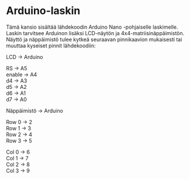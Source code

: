 # Arduino-laskin
Tämä kansio sisältää lähdekoodin Arduino Nano -pohjaiselle laskimelle. Laskin tarvitsee Arduinon lisäksi LCD-näytön ja 4x4-matriisinäppäimistön.
Näyttö ja näppäimistö tulee kytkeä seuraavan pinnikaavion mukaisesti tai muuttaa kyseiset pinnit lähdekoodiin:  

LCD -> Arduino  
  
RS -> A5  
enable -> A4  
d4 -> A3  
d5 -> A2  
d6 -> A1  
d7 -> A0  

Näppäimistö -> Arduino  
  
Row 0 -> 2  
Row 1 -> 3  
Row 2 -> 4  
Row 3 -> 5  
  
Col 0 -> 6  
Col 1 -> 7  
Col 2 -> 8  
Col 3 -> 9  
